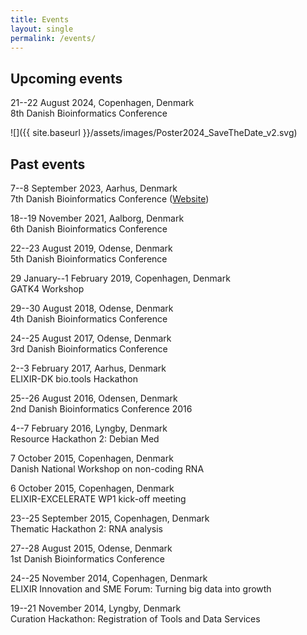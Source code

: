 ```yaml
---
title: Events
layout: single
permalink: /events/
---
```

## Upcoming events

21--22 August 2024, Copenhagen, Denmark  
8th Danish Bioinformatics Conference

![]({{ site.baseurl }}/assets/images/Poster2024_SaveTheDate_v2.svg)

## Past events

7--8 September 2023, Aarhus, Denmark  
7th Danish Bioinformatics Conference ([Website](https://eventsignup.ku.dk/elixirdenmark-danishbioinformaticsconference/conference))

18--19 November 2021, Aalborg, Denmark  
6th Danish Bioinformatics Conference

22--23 August 2019, Odense, Denmark  
5th Danish Bioinformatics Conference

29 January--1 February 2019, Copenhagen, Denmark  
GATK4 Workshop

29--30 August 2018, Odense, Denmark  
4th Danish Bioinformatics Conference

24--25 August 2017, Odense, Denmark  
3rd Danish Bioinformatics Conference

2--3 February 2017, Aarhus, Denmark  
ELIXIR-DK bio.tools Hackathon

25--26 August 2016, Odensen, Denmark  
2nd Danish Bioinformatics Conference 2016

4--7 February 2016, Lyngby, Denmark  
Resource Hackathon 2: Debian Med

7 October 2015, Copenhagen, Denmark  
Danish National Workshop on non-coding RNA

6 October 2015, Copenhagen, Denmark  
ELIXIR-EXCELERATE WP1 kick-off meeting

23--25 September 2015, Copenhagen, Denmark  
Thematic Hackathon 2: RNA analysis

27--28 August 2015, Odense, Denmark  
1st Danish Bioinformatics Conference

24--25 November 2014, Copenhagen, Denmark  
ELIXIR Innovation and SME Forum: Turning big data into growth

19--21 November 2014, Lyngby, Denmark  
Curation Hackathon: Registration of Tools and Data Services
